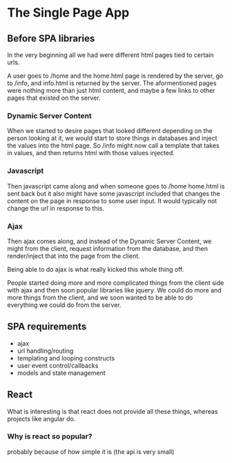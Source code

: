 # The Single Page App

## Before SPA libraries

In the very beginning all we had were different html pages tied to certain
urls.

A user goes to /home and the home.html page is rendered by the server, go to
/info, and info.html is returned by the server. The aformentioned
pages were nothing more than just html content, and maybe a few links to other
pages that existed on the server.

### Dynamic Server Content

When we started to desire pages that looked different depending on the
person looking at it, we would start to store things in databases and
inject the values into the html page. So /info might now call a template that
takes in values, and then returns html with those values injected.

### Javascript

Then javascript came along and when someone goes to /home home.html is sent
back but it also might have some javascript included that changes the
content on the page in response to some user input. It would typically not
change the url in response to this.

### Ajax

Then ajax comes along, and instead of the Dynamic Server Content, we might
from the client, request information from the database, and then render/inject
that into the page from the client.

Being able to do ajax is what really kicked this whole thing off.

People started doing more and more complicated things from the client side
with ajax and then soon popular libraries like jquery. We could do more and
more things from the client, and we soon wanted to be able to do everything we
could do from the server. 

## SPA requirements

* ajax
* url handling/routing
* templating and looping constructs
* user event control/callbacks
* models and state management

## React

What is interesting is that react does not provide all these things, whereas
projects like angular do.

### Why is react so popular?

probably because of how simple it is (the api is very small)
